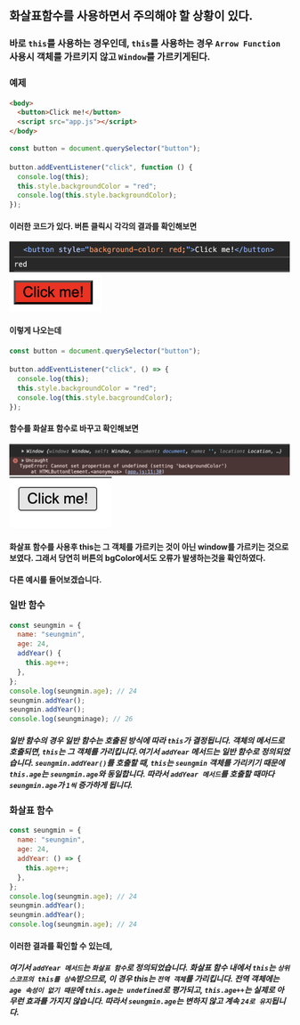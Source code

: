 ## 화살표함수를 사용하면서 주의해야 할 상황이 있다.

### 바로 `this`를 사용하는 경우인데, `this`를 사용하는 경우 `Arrow Function` 사용시 객체를 가르키지 않고 `Window`를 가르키게된다.

### 예제

```html
<body>
  <button>Click me!</button>
  <script src="app.js"></script>
</body>
```

```javascript
const button = document.querySelector("button");

button.addEventListener("click", function () {
  console.log(this);
  this.style.backgroundColor = "red";
  console.log(this.style.backgroundColor);
});
```

#### 이러한 코드가 있다. 버튼 클릭시 각각의 결과를 확인해보면

![콘솔결과](/images/img2.png)
![](/images/img4.png)

#### 이렇게 나오는데

```javascript
const button = document.querySelector("button");

button.addEventListener("click", () => {
  console.log(this);
  this.style.backgroundColor = "red";
  console.log(this.style.bacgroundColor);
});
```

#### 함수를 화살표 함수로 바꾸고 확인해보면

![화살표 함수 변경후 콘솔 결과](/images/img3.png)
![](/images/img5.png)

#### 화살표 함수를 사용후 this는 그 객체를 가르키는 것이 아닌 window를 가르키는 것으로 보였다. 그래서 당연히 버튼의 bgColor에서도 오류가 발생하는것을 확인하였다.

#### 다른 예시를 들어보겠습니다.

### 일반 함수

```javascript
const seungmin = {
  name: "seungmin",
  age: 24,
  addYear() {
    this.age++;
  },
};
console.log(seungmin.age); // 24
seungmin.addYear();
seungmin.addYear();
console.log(seungminage); // 26
```

##### 일반 함수의 경우 일반 함수는 호출된 방식에 따라 `this`가 결정됩니다. 객체의 메서드로 호출되면, `this`는 그 객체를 가리킵니다.여기서 `addYear` 메서드는 일반 함수로 정의되었습니다. `seungmin.addYear()`를 호출할 때, `this`는 `seungmin` 객체를 가리키기 때문에 `this.age`는 `seungmin.age`와 동일합니다. 따라서 `addYear 메서드`를 호출할 때마다 `seungmin.age`가 `1씩` 증가하게 됩니다.

### 화살표 함수

```javascript
const seungmin = {
  name: "seungmin",
  age: 24,
  addYear: () => {
    this.age++;
  },
};
console.log(seungmin.age); // 24
seungmin.addYear();
seungmin.addYear();
console.log(seungmin.age); // 24
```

#### 이러한 결과를 확인할 수 있는데,

##### 여기서 `addYear 메서드`는 `화살표 함수`로 정의되었습니다. 화살표 함수 내에서 `this`는 `상위 스코프의 this를 상속`받으므로, 이 경우 this는 `전역 객체`를 가리킵니다. 전역 객체에는 `age 속성이 없기 때문`에 `this.age는 undefined`로 평가되고, `this.age++`는 실제로 아무런 효과를 가지지 않습니다. 따라서 `seungmin.age`는 변하지 않고 계속 `24로 유지`됩니다.
